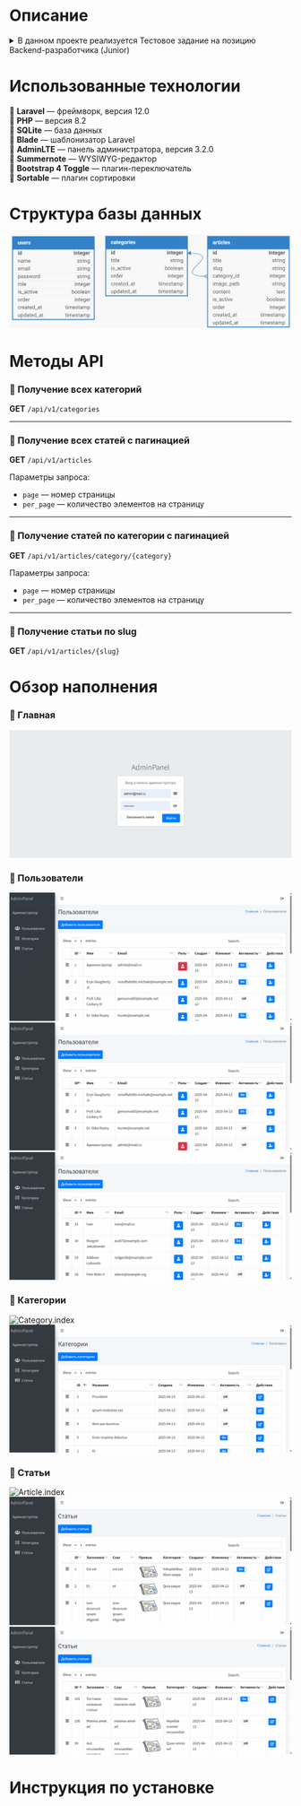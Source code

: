 # Описание

<details>
<summary>В данном проекте реализуется Тестовое задание на позицию Backend-разработчика (Junior)</summary>

![Test task](docs/img/test_task.png)
</details>


# Использованные технологии

🔹 **Laravel** — фреймворк, версия 12.0  
🔹 **PHP** — версия 8.2  
🔹 **SQLite** — база данных  
🔹 **Blade** — шаблонизатор Laravel  
🔹 **AdminLTE** — панель администратора, версия 3.2.0  
🔹 **Summernote** — WYSIWYG-редактор  
🔹 **Bootstrap 4 Toggle** — плагин-переключатель  
🔹 **Sortable** — плагин сортировки


# Структура базы данных

![Database](docs/img/database.png)


# Методы API

### 🔹 Получение всех категорий
**GET** `/api/v1/categories`

---

### 🔹 Получение всех статей с пагинацией
**GET** `/api/v1/articles`  

Параметры запроса:
- `page` — номер страницы
- `per_page` — количество элементов на страницу

---

### 🔹 Получение статей по категории с пагинацией
**GET** `/api/v1/articles/category/{category}`  

Параметры запроса:
- `page` — номер страницы
- `per_page` — количество элементов на страницу

---

### 🔹 Получение статьи по slug
**GET** `/api/v1/articles/{slug}`


# Обзор наполнения

### 🔹 Главная
![Main](docs/img/main.gif)

### 🔹 Пользователи
![User.index](docs/img/user.index.gif)
![User.create](docs/img/user.create.gif)
![User.edit](docs/img/user.edit.gif)

### 🔹 Категории
![Category.index](docs/img/category.index.gif)
![Category.create](docs/img/category.create.gif)

### 🔹 Статьи
![Article.index](docs/img/article.index.gif)
![Article.create](docs/img/article.create.gif)
![Article.edit](docs/img/article.edit.gif)


# Инструкция по установке





